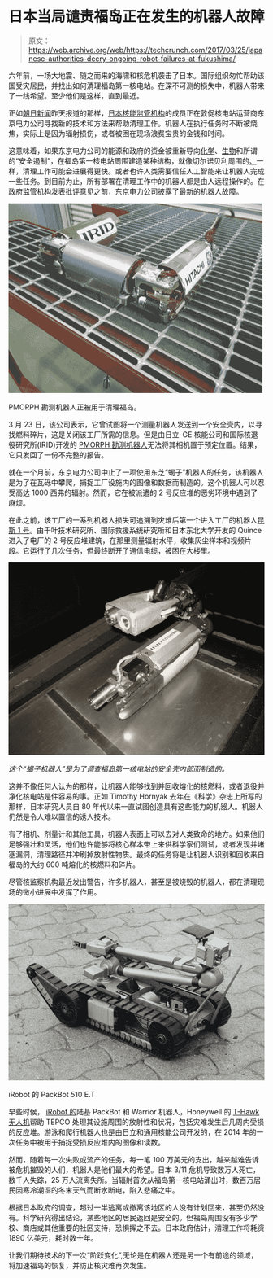 # 日本当局谴责福岛正在发生的机器人故障

> 原文：<https://web.archive.org/web/https://techcrunch.com/2017/03/25/japanese-authorities-decry-ongoing-robot-failures-at-fukushima/>

六年前，一场大地震、随之而来的海啸和核危机袭击了日本。国际组织匆忙帮助该国受灾居民，并找出如何清理福岛第一核电站。在深不可测的损失中，机器人带来了一线希望。至少他们是这样，直到最近。

正如[朝日新闻](https://web.archive.org/web/20221204095950/http://www.asahi.com/ajw/articles/AJ201703240064.html)昨天报道的那样，[日本核能监管机构](https://web.archive.org/web/20221204095950/https://www.nsr.go.jp/english/)的成员正在敦促核电站运营商东京电力公司寻找新的技术和方法来帮助清理工作。机器人在执行任务时不断被烧焦，实际上是因为辐射损伤，或者被困在现场浪费宝贵的金钱和时间。

这意味着，如果东京电力公司的能源和政府的资金被重新导向[化学](https://web.archive.org/web/20221204095950/http://energyenvironment.pnnl.gov/highlights/highlight.asp?id=1745)、[生物](https://web.archive.org/web/20221204095950/http://www.nature.com/news/2011/110330/full/news.2011.195.html)和所谓的“安全遏制”，在福岛第一核电站周围建造某种结构，就像切尔诺贝利周围的[、](https://web.archive.org/web/20221204095950/http://news.nationalgeographic.com/2016/04/042516-chernobyl-new-safe-confinement-contains-radiation/)一样，清理工作可能会进展得更快。或者也许人类需要信任人工智能来让机器人完成一些任务。到目前为止，所有部署在清理工作中的机器人都是由人远程操作的。在政府监管机构发表批评意见之前，东京电力公司披露了最新的机器人故障。

![](img/a6b5a4456bffccb2a9ac7678cdd1ac8e.png)

PMORPH 勘测机器人正被用于清理福岛。

3 月 23 日，该公司表示，它曾试图将一个测量机器人发送到一个安全壳内，以寻找燃料碎片，这是关闭该工厂所需的信息。但是由日立-GE 核能公司和国际核退役研究所(IRID)开发的 [PMORPH 勘测机器人](https://web.archive.org/web/20221204095950/http://www.world-nuclear-news.org/RS-Survey-under-way-of-unit-1-vessel-2003174.html)无法将其相机置于预定位置。结果，它只发回了一份不完整的报告。

就在一个月前，东京电力公司中止了一项使用东芝“蝎子”机器人的任务，该机器人是为了在瓦砾中攀爬，捕捉工厂设施内的图像和数据而制造的。这个机器人可以忍受高达 1000 西弗的辐射。然而，它在被派遣的 2 号反应堆的恶劣环境中遇到了麻烦。

在此之前，该工厂的一系列机器人损失可追溯到灾难后第一个进入工厂的机器人[昆斯 1 号](https://web.archive.org/web/20221204095950/http://www.neimagazine.com/features/featureexploring-inside/)。由千叶技术研究所、国际救援系统研究所和日本东北大学开发的 Quince 进入了电厂的 2 号反应堆建筑，在那里测量辐射水平，收集灰尘样本和视频片段。它运行了几次任务，但最终断开了通信电缆，被困在大楼里。

![](img/0798a9b82be8aa241d7ea33740ba87c6.png)

*这个“蝎子机器人”是为了调查福岛第一核电站的安全壳内部而制造的。*

这并不像任何人认为的那样，让机器人能够找到并回收熔化的核燃料，或者退役并净化核电站是件容易的事。正如 Timothy Hornyak 去年在《科学》杂志上所写的那样，日本研究人员自 80 年代以来一直试图创造具有这些能力的机器人。机器人仍然是令人难以置信的诱人技术。

有了相机、剂量计和其他工具，机器人表面上可以去对人类致命的地方。如果他们足够强壮和灵活，他们也许能够将核心样本带上来供科学家们测试，或者发现并堵塞漏洞，清理路径并冲刷掉放射性物质。最终的任务将是让机器人识别和回收来自福岛的大约 600 吨熔化的核燃料和碎片。

尽管核监察机构最近发出警告，许多机器人，甚至是被烧毁的机器人，都在清理现场的微小进展中发挥了作用。

![](img/df93af6fd2274562bd968b5cd9b7aca9.png)

iRobot 的 PackBot 510 E.T

早些时候， [iRobot 的](https://web.archive.org/web/20221204095950/https://beta.techcrunch.com/2017/03/08/colin-angle-interview/)陆基 PackBot 和 Warrior 机器人，Honeywell 的 [T-Hawk 无人机](https://web.archive.org/web/20221204095950/http://spectrum.ieee.org/automaton/robotics/industrial-robots/robotic-aerial-vehicle-at-fukushima-reactors)帮助 TEPCO 处理其设施周围的放射性和状况，包括灾难发生后几周内受损的反应堆。游泳和爬行机器人也是由日立和通用核能公司开发的，在 2014 年的一次任务中被用于捕捉受损反应堆内的图像和读数。

然而，随着每一次失败或流产的任务，每一笔 100 万美元的支出，越来越难告诉被危机摧毁的人们，机器人是他们最大的希望。日本 3/11 危机导致数万人死亡，数千人失踪，25 万人流离失所。当辐射首次从福岛第一核电站涌出时，数百万居民因寒冷潮湿的冬末天气而断水断电，陷入悲痛之中。

根据日本政府的调查，超过一半逃离或撤离该地区的人没有计划回来，甚至仍然没有。科学研究得出结论，某些地区的居民返回是安全的。但福岛周围没有多少学校、商店或其他重要的社区支持，恐惧挥之不去。日本政府估计，清理工作将耗资 1890 亿美元，耗时数十年。

让我们期待技术的下一次“阶跃变化”,无论是在机器人还是另一个有前途的领域，将加速福岛的恢复，并防止核灾难再次发生。